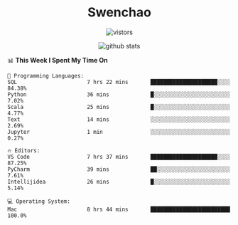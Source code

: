 <h1 align="center">Swenchao</h3>

<p align="center">
  <img src="https://visitor-badge.glitch.me/badge?page_id=Swenchao" alt="vistors" />
</p>

<p align="center">
  <img src="https://github-readme-stats.vercel.app/api?username=Swenchao&count_private=true&show_icons=true&theme=vue-dark&hide_title=true" alt="github stats" />
</p>

<!--START_SECTION:waka-->
📊 **This Week I Spent My Time On** 

```text
💬 Programming Languages: 
SQL                      7 hrs 22 mins       █████████████████████░░░░   84.38% 
Python                   36 mins             █░░░░░░░░░░░░░░░░░░░░░░░░   7.02% 
Scala                    25 mins             █░░░░░░░░░░░░░░░░░░░░░░░░   4.77% 
Text                     14 mins             ░░░░░░░░░░░░░░░░░░░░░░░░░   2.69% 
Jupyter                  1 min               ░░░░░░░░░░░░░░░░░░░░░░░░░   0.27%

🔥 Editors: 
VS Code                  7 hrs 37 mins       █████████████████████░░░░   87.25% 
PyCharm                  39 mins             ██░░░░░░░░░░░░░░░░░░░░░░░   7.61% 
Intellijidea             26 mins             █░░░░░░░░░░░░░░░░░░░░░░░░   5.14%

💻 Operating System: 
Mac                      8 hrs 44 mins       █████████████████████████   100.0%

```


<!--END_SECTION:waka-->
